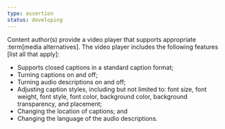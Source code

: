 ```yaml
---
type: assertion
status: developing
---
```


Content author(s) provide a video player that supports appropriate :term[media alternatives]. The video player includes the following features [list all that apply]:

* Supports closed captions in a standard caption format;
* Turning captions on and off;
* Turning audio descriptions on and off;
* Adjusting caption styles, including but not limited to: font size, font weight, font style, font color, background color, background transparency, and placement; 
* Changing the location of captions; and
* Changing the language of the audio descriptions.